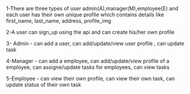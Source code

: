1-There are three types of user admin(A),manager(M),employee(E) and each user has their own unique profile which contains details like first_name, last_name, address, profile_img

2-A user can sign_up using the api and can create his/her own profile

3- Admin -  can add a user, can add/update/view user profile , can update task

4-Manager - can add a employee, can add/update/view profile of a employee, can assigne/update tasks for employees, can view tasks

5-Employee - can view their own profile, can view their own task, can update status of their own task
          
